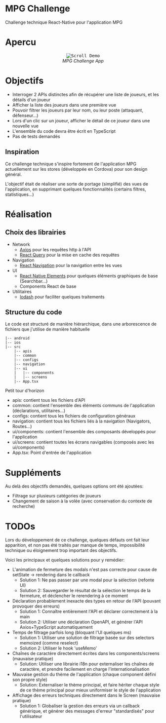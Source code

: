 # MPG Challenge

Challenge technique React-Native pour l'application MPG

# Apercu

<p align="center" >
  <kbd>
    <img src="docs/example-ios.gif" title="Scroll Demo" float="left">
  </kbd>
  <br>
  <em>MPG Challenge App</em>
</p>

# Objectifs

- Interroger 2 APIs distinctes afin de récupérer une liste de joueurs, et les détails d'un joueur
- Afficher la liste des joueurs dans une première vue
- Pouvoir filtrer les joueurs par leur nom, ou leur poste (attaquant, défenseur...)
- Lors d'un clic sur un joueur, afficher le détail de ce joueur dans une nouvelle vue
- L'ensemble du code devra être écrit en TypeScript
- Pas de tests demandés

## Inspiration

Ce challenge technique s'inspire fortement de l'application MPG actuellement sur les stores (développée en Cordova) pour son design général.

L'objectif était de réaliser une sorte de portage (simplifié) des vues de l'application, en supprimant quelques fonctionnalités (certains filtres, statistiques...)

# Réalisation

## Choix des librairies

- Network
  - [Axios]([https://github.com/axios/axios]) pour les requêtes http à l'API
  - [React Query]([https://link](https://github.com/tannerlinsley/react-query)) pour la mise en cache des requêtes
- Navigation
  - [React Navigation]([https://github.com/react-navigation]) pour la navigation entre les vues
- UI
  - [React Native Elements]([https://github.com/react-native-elements/react-native-elements]) pour quelques éléments graphiques de base (Searchbar...)
  - Components React de base
- Utilitaires
  - [lodash]([https://github.com/lodash/lodash]) pour faciliter quelques traitements

## Structure du code

Le code est structuré de manière hiérarchique, dans une arborescence de fichiers que j'utilise de manière habituelle
```
|-- android
|-- ios
|-- src
    |-- apis
    |-- common
    |-- configs
    |-- navigation
    |-- ui
    |   |-- components
    |   |-- screens
    |-- App.tsx
```

Petit tour d'horizon
- apis: contient tous les fichiers d'API
- common: contient l'ensemble des éléments communs de l'application (déclarations, utilitaires...)
- configs: contient tous les fichiers de configuration généraux
- navigation: contient tous les fichiers liés à la navigation (Navigators, Routes...)
- ui/components: contient l'ensemble des composants développés pour l'application
- ui/screens: contient toutes les écrans navigables (composés avec les ui/components)
- App.tsx: Point d'entrée de l'application

# Suppléments

Au delà des objectifs demandés, quelques options ont été ajoutées:
- Filtrage sur plusieurs catégories de joueurs
- Changement de saison à la volée (avec conservation du contexte de recherche)

# TODOs

Lors du développement de ce challenge, quelques défauts ont fait leur apparition, et non pas été traités par manque de temps, impossibilité technique ou éloignement trop important des objectifs.

Voici les principaux et quelques solutions pour y remédier: 

- L'animation de fermeture des modals n'est pas correcte pour cause de setState -> rendering dans le callback
  - Solution 1: Ne pas passer par une modal pour la sélection (refonte UI)
  - Solution 2: Sauvegarder le résultat de la sélection le temps de la fermeture, et déclencher le rerendering à ce moment
- Déclaration probablement inexacte des types en retour de l'API (pouvant provoquer des erreurs)
  - Solution 1: Connaître entièrement l'API et déclarer correctement à la main
  - Solution 2: Utiliser une déclaration OpenAPI, et générer l'API Axios+TypeScript automatiquement
- Temps de filtrage parfois long (bloquant l'UI quelques ms)
  - Solution 1: Utiliser une solution de filtrage basée sur des selectors memoized (comme reselect)
  - Solution 2: Utiliser le hook 'useMemo'
- Chaînes de caractère directement écrites dans les components/screens (mauvaise pratique)
  - Solution: Utiliser une librairie i18n pour externaliser les chaînes de caractère, et prendre facilement en charge l'internationalisation
- Mauvaise gestion du thème de l'application (chaque component défini son propre style)
  - Solution: Externaliser le thème principal, et faire hériter chaque style de ce thème principal pour mieux uniformiser le style de l'application
- Affichage des erreurs techniques directement dans le Screen (mauvaise pratique)
  - Solution 1: Globaliser la gestion des erreurs via un callback générique, et générer des messages d'erreur "standardisés" pour l'utilisateur
  
